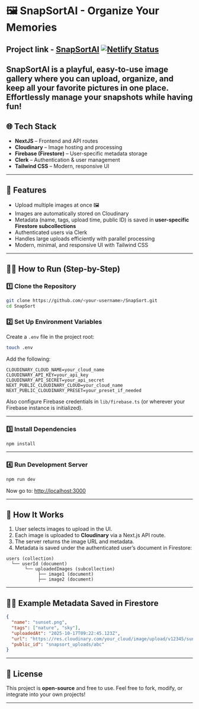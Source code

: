 # 🖼 SnapSortAI - Organize Your Memories

## Project link - [SnapSortAI](https://snapsortai.netlify.app/) [![Netlify Status](https://api.netlify.com/api/v1/badges/1a151f5a-12e2-4128-8c2d-66ec970a5cc6/deploy-status)](https://app.netlify.com/projects/snapsortai/deploys)

## SnapSortAI is a playful, easy-to-use image gallery where you can upload, organize, and keep all your favorite pictures in one place. Effortlessly manage your snapshots while having fun!

## 🌐 Tech Stack

- **NextJS** – Frontend and API routes
- **Cloudinary** – Image hosting and processing
- **Firebase (Firestore)** – User-specific metadata storage
- **Clerk** – Authentication & user management
- **Tailwind CSS** – Modern, responsive UI

---

## 🚀 Features

- Upload multiple images at once 🖼
- Images are automatically stored on Cloudinary
- Metadata (name, tags, upload time, public ID) is saved in **user-specific Firestore subcollections**
- Authenticated users via Clerk
- Handles large uploads efficiently with parallel processing
- Modern, minimal, and responsive UI with Tailwind CSS

---

## 🧑‍💻 How to Run (Step-by-Step)

### 1️⃣ Clone the Repository

```bash
git clone https://github.com/<your-username>/SnapSort.git
cd SnapSort
```

### 2️⃣ Set Up Environment Variables

Create a `.env` file in the project root:

```bash
touch .env
```

Add the following:

```
CLOUDINARY_CLOUD_NAME=your_cloud_name
CLOUDINARY_API_KEY=your_api_key
CLOUDINARY_API_SECRET=your_api_secret
NEXT_PUBLIC_CLOUDINARY_CLOUD=your_cloud_name
NEXT_PUBLIC_CLOUDINARY_PRESET=your_preset_if_needed
```

Also configure Firebase credentials in `lib/firebase.ts` (or wherever your Firebase instance is initialized).

---

### 3️⃣ Install Dependencies

```bash
npm install
```

---

### 4️⃣ Run Development Server

```bash
npm run dev
```

Now go to: [http://localhost:3000](http://localhost:3000)

---

## 🧠 How It Works

1. User selects images to upload in the UI.
2. Each image is uploaded to **Cloudinary** via a Next.js API route.
3. The server returns the image URL and metadata.
4. Metadata is saved under the authenticated user’s document in Firestore:

```
users (collection)
  └── userId (document)
       └── uploadedImages (subcollection)
            ├── image1 (document)
            ├── image2 (document)
```

---

## 🧑‍💻 Example Metadata Saved in Firestore

```json
{
  "name": "sunset.png",
  "tags": ["nature", "sky"],
  "uploadedAt": "2025-10-17T09:22:45.123Z",
  "url": "https://res.cloudinary.com/your_cloud/image/upload/v12345/sunset.png",
  "public_id": "snapsort_uploads/abc"
}
```

---

## 📃 License

This project is **open-source** and free to use. Feel free to fork, modify, or integrate into your own projects!

---
